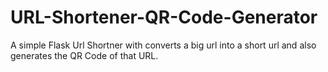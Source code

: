 # URL-Shortener-QR-Code-Generator
A simple Flask Url Shortner with converts a big url into a short url and also generates the QR Code of that URL.
